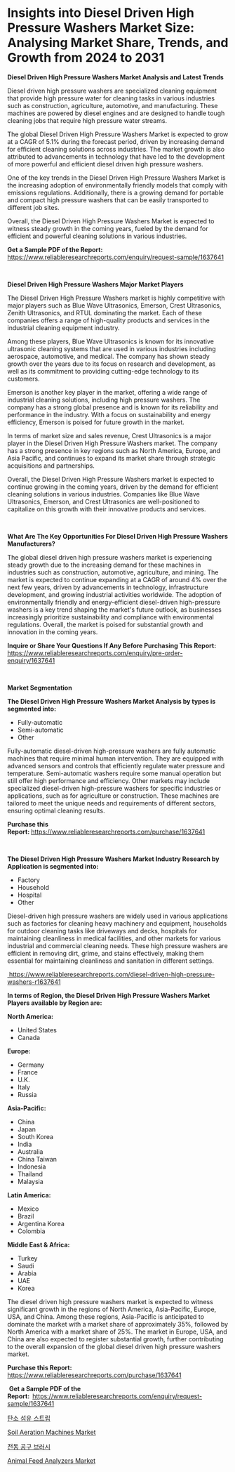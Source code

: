 <p><h1>Insights into Diesel Driven High Pressure Washers Market Size: Analysing Market Share, Trends, and Growth from 2024 to 2031</h1></p><p><strong>Diesel Driven High Pressure Washers Market Analysis and Latest Trends</strong></p>
<p><p>Diesel driven high pressure washers are specialized cleaning equipment that provide high pressure water for cleaning tasks in various industries such as construction, agriculture, automotive, and manufacturing. These machines are powered by diesel engines and are designed to handle tough cleaning jobs that require high pressure water streams.</p><p>The global Diesel Driven High Pressure Washers Market is expected to grow at a CAGR of 5.1% during the forecast period, driven by increasing demand for efficient cleaning solutions across industries. The market growth is also attributed to advancements in technology that have led to the development of more powerful and efficient diesel driven high pressure washers.</p><p>One of the key trends in the Diesel Driven High Pressure Washers Market is the increasing adoption of environmentally friendly models that comply with emissions regulations. Additionally, there is a growing demand for portable and compact high pressure washers that can be easily transported to different job sites.</p><p>Overall, the Diesel Driven High Pressure Washers Market is expected to witness steady growth in the coming years, fueled by the demand for efficient and powerful cleaning solutions in various industries.</p></p>
<p><strong>Get a Sample PDF of the Report:&nbsp;</strong> <a href="https://www.reliableresearchreports.com/enquiry/request-sample/1637641">https://www.reliableresearchreports.com/enquiry/request-sample/1637641</a></p>
<p>&nbsp;</p>
<p><strong>Diesel Driven High Pressure Washers Major Market Players</strong></p>
<p><p>The Diesel Driven High Pressure Washers market is highly competitive with major players such as Blue Wave Ultrasonics, Emerson, Crest Ultrasonics, Zenith Ultrasonics, and RTUL dominating the market. Each of these companies offers a range of high-quality products and services in the industrial cleaning equipment industry.</p><p>Among these players, Blue Wave Ultrasonics is known for its innovative ultrasonic cleaning systems that are used in various industries including aerospace, automotive, and medical. The company has shown steady growth over the years due to its focus on research and development, as well as its commitment to providing cutting-edge technology to its customers.</p><p>Emerson is another key player in the market, offering a wide range of industrial cleaning solutions, including high pressure washers. The company has a strong global presence and is known for its reliability and performance in the industry. With a focus on sustainability and energy efficiency, Emerson is poised for future growth in the market.</p><p>In terms of market size and sales revenue, Crest Ultrasonics is a major player in the Diesel Driven High Pressure Washers market. The company has a strong presence in key regions such as North America, Europe, and Asia Pacific, and continues to expand its market share through strategic acquisitions and partnerships.</p><p>Overall, the Diesel Driven High Pressure Washers market is expected to continue growing in the coming years, driven by the demand for efficient cleaning solutions in various industries. Companies like Blue Wave Ultrasonics, Emerson, and Crest Ultrasonics are well-positioned to capitalize on this growth with their innovative products and services.</p></p>
<p>&nbsp;</p>
<p><strong>What Are The Key Opportunities For Diesel Driven High Pressure Washers Manufacturers?</strong></p>
<p><p>The global diesel driven high pressure washers market is experiencing steady growth due to the increasing demand for these machines in industries such as construction, automotive, agriculture, and mining. The market is expected to continue expanding at a CAGR of around 4% over the next few years, driven by advancements in technology, infrastructure development, and growing industrial activities worldwide. The adoption of environmentally friendly and energy-efficient diesel-driven high-pressure washers is a key trend shaping the market's future outlook, as businesses increasingly prioritize sustainability and compliance with environmental regulations. Overall, the market is poised for substantial growth and innovation in the coming years.</p></p>
<p><strong>Inquire or Share Your Questions If Any Before Purchasing This Report:</strong> <a href="https://www.reliableresearchreports.com/enquiry/pre-order-enquiry/1637641">https://www.reliableresearchreports.com/enquiry/pre-order-enquiry/1637641</a></p>
<p>&nbsp;</p>
<p><strong>Market Segmentation</strong></p>
<p><strong>The Diesel Driven High Pressure Washers Market Analysis by types is segmented into:</strong></p>
<p><ul><li>Fully-automatic</li><li>Semi-automatic</li><li>Other</li></ul></p>
<p><p>Fully-automatic diesel-driven high-pressure washers are fully automatic machines that require minimal human intervention. They are equipped with advanced sensors and controls that efficiently regulate water pressure and temperature. Semi-automatic washers require some manual operation but still offer high performance and efficiency. Other markets may include specialized diesel-driven high-pressure washers for specific industries or applications, such as for agriculture or construction. These machines are tailored to meet the unique needs and requirements of different sectors, ensuring optimal cleaning results.</p></p>
<p><strong>Purchase this Report:&nbsp;</strong><a href="https://www.reliableresearchreports.com/purchase/1637641">https://www.reliableresearchreports.com/purchase/1637641</a></p>
<p>&nbsp;</p>
<p><strong>The Diesel Driven High Pressure Washers Market Industry Research by Application is segmented into:</strong></p>
<p><ul><li>Factory</li><li>Household</li><li>Hospital</li><li>Other</li></ul></p>
<p><p>Diesel-driven high pressure washers are widely used in various applications such as factories for cleaning heavy machinery and equipment, households for outdoor cleaning tasks like driveways and decks, hospitals for maintaining cleanliness in medical facilities, and other markets for various industrial and commercial cleaning needs. These high pressure washers are efficient in removing dirt, grime, and stains effectively, making them essential for maintaining cleanliness and sanitation in different settings.</p></p>
<p><a href="https://www.reliableresearchreports.com/diesel-driven-high-pressure-washers-r1637641">&nbsp;https://www.reliableresearchreports.com/diesel-driven-high-pressure-washers-r1637641</a></p>
<p><strong>In terms of Region, the Diesel Driven High Pressure Washers Market Players available by Region are:</strong></p>
<p>
    <p> <strong> North America: </strong>
        <ul>
            <li>United States</li>
            <li>Canada</li>
        </ul>
        </p> 
    <p> <strong> Europe: </strong>
        <ul>
            <li>Germany</li>
            <li>France</li>
            <li>U.K.</li>
            <li>Italy</li>
            <li>Russia</li>
        </ul>
        </p> 
    <p> <strong> Asia-Pacific: </strong>
        <ul>
            <li>China</li>
            <li>Japan</li>
            <li>South Korea</li>
            <li>India</li>
            <li>Australia</li>
            <li>China Taiwan</li>
            <li>Indonesia</li>
            <li>Thailand</li>
            <li>Malaysia</li>
        </ul>
        </p> 
    <p> <strong> Latin America: </strong>
        <ul>
            <li>Mexico</li>
            <li>Brazil</li>
            <li>Argentina Korea</li>
            <li>Colombia</li>
        </ul>
        </p> 
    <p> <strong> Middle East & Africa: </strong>
        <ul>
            <li>Turkey</li>
            <li>Saudi</li>
            <li>Arabia</li>
            <li>UAE</li>
            <li>Korea</li>
        </ul>
    </p>
    </p>
<p><p>The diesel driven high pressure washers market is expected to witness significant growth in the regions of North America, Asia-Pacific, Europe, USA, and China. Among these regions, Asia-Pacific is anticipated to dominate the market with a market share of approximately 35%, followed by North America with a market share of 25%. The market in Europe, USA, and China are also expected to register substantial growth, further contributing to the overall expansion of the global diesel driven high pressure washers market.</p></p>
<p><strong>Purchase this Report: </strong><a href="https://www.reliableresearchreports.com/purchase/1637641">https://www.reliableresearchreports.com/purchase/1637641</a></p>
<p>&nbsp;<strong>Get a Sample PDF of the Report:&nbsp;&nbsp;</strong><a href="https://www.reliableresearchreports.com/enquiry/request-sample/1637641">https://www.reliableresearchreports.com/enquiry/request-sample/1637641</a></p>
<p><strong></strong></p>
<p><p><a href="https://github.com/OwenHamiytll568745/Market-Research-Report-List-1/blob/main/550547436161.md">탄소 섬유 스트립</a></p><p><a href="https://github.com/moyahfrancoestellec51j635wcx/Market-Research-Report-List-2/blob/main/soil-aeration-machines-market.md">Soil Aeration Machines Market</a></p><p><a href="https://github.com/brendon65677/Market-Research-Report-List-1/blob/main/166873736162.md">전동 공구 브러시</a></p><p><a href="https://github.com/suaretopek9/Market-Research-Report-List-2/blob/main/animal-feed-analyzers-market.md">Animal Feed Analyzers Market</a></p></p>